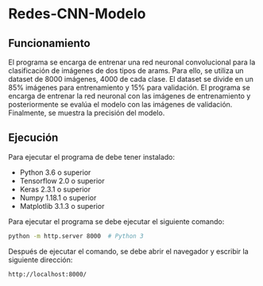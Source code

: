 # Redes-CNN-Modelo

## Funcionamiento

El programa se encarga de entrenar una red neuronal convolucional para la clasificación de imágenes de dos tipos de arams. Para ello, se utiliza un dataset de 8000 imágenes, 4000 de cada clase. El dataset se divide en un 85% imágenes para entrenamiento y 15% para validación. El programa se encarga de entrenar la red neuronal con las imágenes de entrenamiento y posteriormente se evalúa el modelo con las imágenes de validación. Finalmente, se muestra la precisión del modelo.

## Ejecución

Para ejecutar el programa de debe tener instalado:

- Python 3.6 o superior
- Tensorflow 2.0 o superior
- Keras 2.3.1 o superior
- Numpy 1.18.1 o superior
- Matplotlib 3.1.3 o superior

Para ejecutar el programa se debe ejecutar el siguiente comando:

```bash
python -m http.server 8000  # Python 3
```

Después de ejecutar el comando, se debe abrir el navegador y escribir la siguiente dirección:

```bash
http://localhost:8000/
```